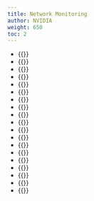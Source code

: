 ```yaml
---
title: Network Monitoring
author: NVIDIA
weight: 650
toc: 2
---
```


- {{<link title="BGP">}}
- {{<link title="DPUs">}}
- {{<link title="ECMP">}}
- {{<link title="EVPN">}}
- {{<link title="Hosts">}}
- {{<link title="Interfaces">}}
- {{<link title="IP Addresses">}}
- {{<link title="LLDP">}}
- {{<link title="MAC Addresses">}}
- {{<link title="MLAG">}}
- {{<link title="Network Topology">}}
- {{<link title="NICs">}}
- {{<link title="NTP">}}
- {{<link title="PTP">}}
- {{<link title="RoCE">}}
- {{<link title="STP">}}
- {{<link title="Switches">}}
- {{<link title="VLAN">}}
- {{<link title="VXLAN">}}